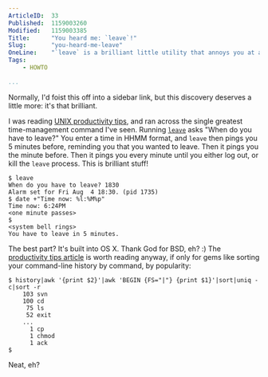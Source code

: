 ```yaml
---
ArticleID:  33
Published:  1159003260
Modified:   1159003385
Title:      "You heard me: `leave`!"
Slug:       "you-heard-me-leave"
OneLine:    "`leave` is a brilliant little utility that annoys you at a pre-specified time until you log out."
Tags:       
    - HOWTO

...
```

Normally, I'd foist this off into a sidebar link, but this discovery deserves a little more: it's that brilliant.

I was reading [UNIX productivity tips][unix], and ran across the single greatest time-management command I've seen.  Running [`leave`][leave] asks "When do you have to leave?"  You enter a time in HHMM format, and `leave` then pings you 5 minutes before, reminding you that you wanted to leave.  Then it pings you the minute before.  Then it pings you every minute until you either log out, or kill the `leave` process.  This is brilliant stuff!

    $ leave
    When do you have to leave? 1830
    Alarm set for Fri Aug  4 18:30. (pid 1735)
    $ date +"Time now: %l:%M%p"
    Time now: 6:24PM
    <one minute passes>
    $
    <system bell rings>
    You have to leave in 5 minutes.

The best part?  It's built into OS X.  Thank God for BSD, eh?  :)  The [productivity tips article][unix] is worth reading anyway, if only for gems like sorting your command-line history by command, by popularity:

    $ history|awk '{print $2}'|awk 'BEGIN {FS="|"} {print $1}'|sort|uniq -c|sort -r
        103 svn
        100 cd
         75 ls
         52 exit
        ...
          1 cp
          1 chmod
          1 ack
    $

Neat, eh?

[unix]: http://www-128.ibm.com/developerworks/aix/library/au-productivitytips.html?ca=dgr-lnxw07UNIX-Office-Tips#listing4
[leave]: http://www.hmug.org/man/1/leave.php "man: leave"